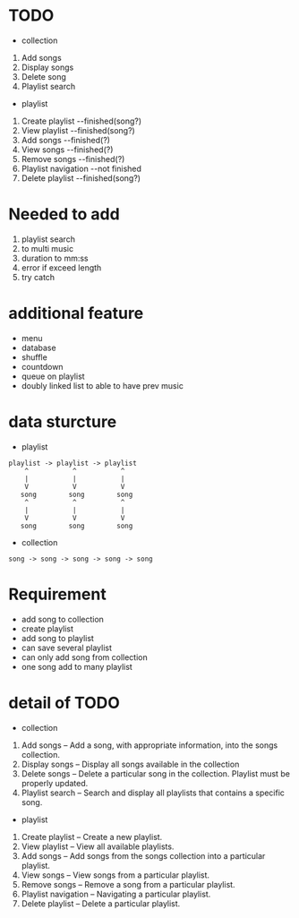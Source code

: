 # TODO
- collection
1. Add songs
2. Display songs
3. Delete song
4. Playlist search

- playlist
1. Create playlist      --finished(song?)
2. View playlist        --finished(song?)
3. Add songs            --finished(?)
4. View songs           --finished(?)
5. Remove songs         --finished(?)
6. Playlist navigation  --not finished
7. Delete playlist      --finished(song?)

# Needed to add
1. playlist search
2. to multi music
3. duration to mm:ss
4. error if exceed length
5. try catch

# additional feature
- menu
- database
- shuffle
- countdown
- queue on playlist
- doubly linked list to able to have prev music 

# data sturcture
- playlist
```
playlist -> playlist -> playlist
    ^           ^           ^
    |           |           |
    V           V           V
   song        song        song
    ^           ^           ^
    |           |           |
    V           V           V
   song        song        song
```
- collection
```
song -> song -> song -> song -> song
```

# Requirement
- add song to collection
- create playlist
- add song to playlist
- can save several playlist
- can only add song from collection
- one song add to many playlist

# detail of TODO
- collection
1. Add songs – Add a song, with appropriate information, into the songs collection.
2. Display songs – Display all songs available in the collection
3. Delete songs – Delete a particular song in the collection. Playlist must be
properly updated.
4. Playlist search – Search and display all playlists that contains a specific song.

- playlist
1. Create playlist – Create a new playlist.
2. View playlist – View all available playlists.
3. Add songs – Add songs from the songs collection into a particular playlist.
4. View songs – View songs from a particular playlist.
5. Remove songs – Remove a song from a particular playlist.
6. Playlist navigation – Navigating a particular playlist.
7. Delete playlist – Delete a particular playlist.

